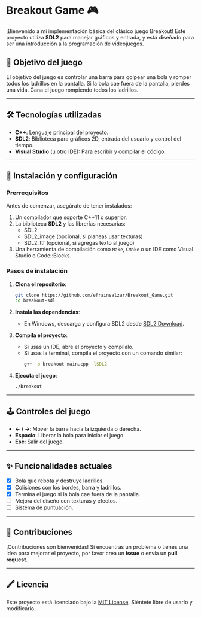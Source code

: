 # Breakout Game 🎮

¡Bienvenido a mi implementación básica del clásico juego Breakout! Este proyecto utiliza **SDL2** para manejar gráficos y entrada, y está diseñado para ser una introducción a la programación de videojuegos.

## 🎯 Objetivo del juego

El objetivo del juego es controlar una barra para golpear una bola y romper todos los ladrillos en la pantalla. Si la bola cae fuera de la pantalla, pierdes una vida. Gana el juego rompiendo todos los ladrillos.

---

## 🛠️ Tecnologías utilizadas

- **C++**: Lenguaje principal del proyecto.
- **SDL2**: Biblioteca para gráficos 2D, entrada del usuario y control del tiempo.
- **Visual Studio** (u otro IDE): Para escribir y compilar el código.

---

## 🚀 Instalación y configuración

### Prerrequisitos

Antes de comenzar, asegúrate de tener instalados:

1. Un compilador que soporte C++11 o superior.
2. La biblioteca **SDL2** y las librerías necesarias:
   - SDL2
   - SDL2_image (opcional, si planeas usar texturas)
   - SDL2_ttf (opcional, si agregas texto al juego)
3. Una herramienta de compilación como `Make`, `CMake` o un IDE como Visual Studio o Code::Blocks.

### Pasos de instalación

1. **Clona el repositorio**:
   ```bash
   git clone https://github.com/efrainsalzar/Breakout_Game.git
   cd breakout-sdl
   ```

2. **Instala las dependencias**:
   - En Windows, descarga y configura SDL2 desde [SDL2 Download](https://www.libsdl.org/).

3. **Compila el proyecto**:
   - Si usas un IDE, abre el proyecto y compílalo.
   - Si usas la terminal, compila el proyecto con un comando similar:
     ```bash
     g++ -o breakout main.cpp -lSDL2
     ```

4. **Ejecuta el juego**:
   ```bash
   ./breakout
   ```

---

## 🕹️ Controles del juego

- **← / →**: Mover la barra hacia la izquierda o derecha.
- **Espacio**: Liberar la bola para iniciar el juego.
- **Esc**: Salir del juego.

---

## ✨ Funcionalidades actuales

- [x] Bola que rebota y destruye ladrillos.
- [x] Colisiones con los bordes, barra y ladrillos.
- [x] Termina el juego si la bola cae fuera de la pantalla.
- [ ] Mejora del diseño con texturas y efectos.
- [ ] Sistema de puntuación.

---

## 🤝 Contribuciones

¡Contribuciones son bienvenidas! Si encuentras un problema o tienes una idea para mejorar el proyecto, por favor crea un **issue** o envía un **pull request**.

---

## 🖍️ Licencia

Este proyecto está licenciado bajo la [MIT License](LICENSE). Siéntete libre de usarlo y modificarlo.

